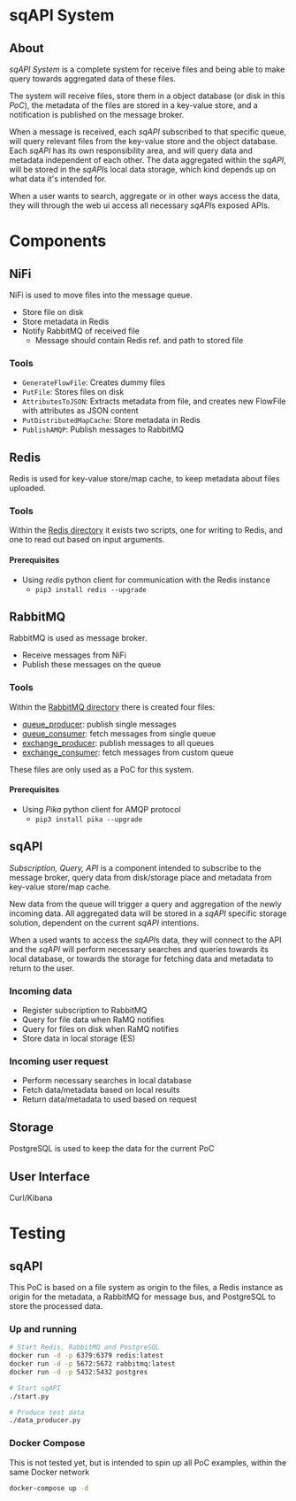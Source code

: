 # sqAPI System

## About
*sqAPI System* is a complete system for receive files and being able to
make query towards aggregated data of these files.

The system will receive files, store them in a object database (or disk in this _PoC_),
the metadata of the files are stored in a key-value store,
and a notification is published on the message broker.

When a message is received, each *sqAPI* subscribed to that specific queue,
will query relevant files from the key-value store and the object database.
Each *sqAPI* has its own responsibility area, and will query data and metadata
independent of each other. The data aggregated within the *sqAPI*, will be stored in
the *sqAPI*s local data storage, which kind depends up on what data it's intended for.

When a user wants to search, aggregate or in other ways access the data,
they will through the web ui access all necessary *sqAPI*s exposed APIs.


# Components

## NiFi
NiFi is used to move files into the message queue.

* Store file on disk
* Store metadata in Redis
* Notify RabbitMQ of received file
  * Message should contain Redis ref. and path to stored file

### Tools
* `GenerateFlowFile`: Creates dummy files
* `PutFile`: Stores files on disk
* `AttributesToJSON`: Extracts metadata from file, and creates new FlowFile with attributes as JSON content
* `PutDistributedMapCache`: Store metadata in Redis
* `PublishAMQP`: Publish messages to RabbitMQ

## Redis
Redis is used for key-value store/map cache,
to keep metadata about files uploaded.

### Tools
Within the [Redis directory](./redis) it exists two scripts,
one for writing to Redis, and one to read out based on input arguments.

#### Prerequisites
* Using _redis_ python client for communication with the Redis instance
  * `pip3 install redis --upgrade`


## RabbitMQ
RabbitMQ is used as message broker.
* Receive messages from NiFi
* Publish these messages on the queue

### Tools
Within the [RabbitMQ directory](./rabbitmq) there is created four files:
* [queue_producer](rabbitmq/queue_producer.py): publish single messages
* [queue_consumer](rabbitmq/queue_consumer.py): fetch messages from single queue
* [exchange_producer](rabbitmq/exchange_producer.py): publish messages to all queues
* [exchange_consumer](rabbitmq/exchange_consumer.py): fetch messages from custom queue

These files are only used as a PoC for this system.

#### Prerequisites
* Using _Pika_ python client for AMQP protocol
  * `pip3 install pika --upgrade`


## sqAPI
_Subscription, Query, API_ is a component intended to subscribe to the message broker,
query data from disk/storage place and metadata from key-value store/map cache.

New data from the queue will trigger a query and aggregation of the newly incoming data.
All aggregated data will be stored in a *sqAPI* specific storage solution,
dependent on the current *sqAPI* intentions.

When a used wants to access the *sqAPI*s data, they will connect to the API and the *sqAPI*
will perform necessary searches and queries towards its local database,
or towards the storage for fetching data and metadata to return to the user.

### Incoming data
* Register subscription to RabbitMQ
* Query for file data when RaMQ notifies
* Query for files on disk when RaMQ notifies
* Store data in local storage (ES)

### Incoming user request
* Perform necessary searches in local database
* Fetch data/metadata based on local results
* Return data/metadata to used based on request

## Storage
PostgreSQL is used to keep the data for the current PoC

## User Interface
Curl/Kibana


# Testing
## sqAPI
This PoC is based on a file system as origin to the files,
a Redis instance as origin for the metadata,
a RabbitMQ for message bus,
and PostgreSQL to store the processed data.

### Up and running

```bash
# Start Redis, RabbitMQ and PostgreSQL
docker run -d -p 6379:6379 redis:latest
docker run -d -p 5672:5672 rabbitmq:latest
docker run -d -p 5432:5432 postgres

# Start sqAPI
./start.py

# Produce test data
./data_producer.py
```

### Docker Compose
This is not tested yet,
but is intended to spin up all PoC examples,
within the same Docker network

```bash
docker-compose up -d
```
